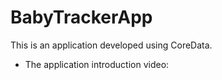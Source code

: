 # BabyTrackerApp
This is an application developed using CoreData.

- The application introduction video:


